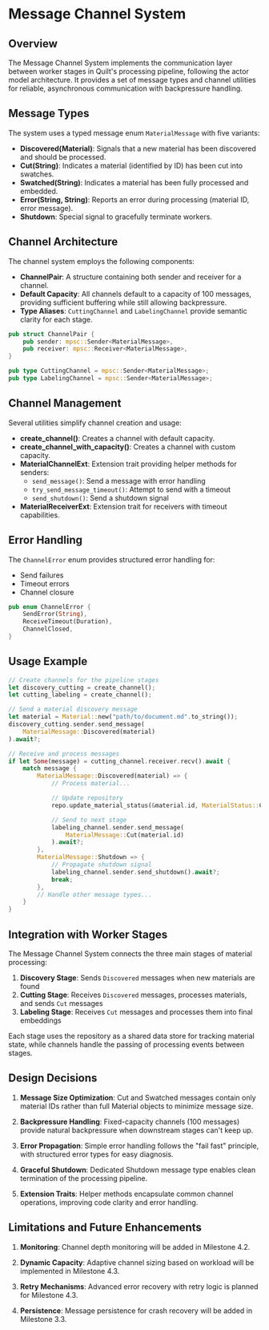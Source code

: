# Message Channel System

## Overview

The Message Channel System implements the communication layer between worker stages in Quilt's processing pipeline, following the actor model architecture. It provides a set of message types and channel utilities for reliable, asynchronous communication with backpressure handling.

## Message Types

The system uses a typed message enum `MaterialMessage` with five variants:

- **Discovered(Material)**: Signals that a new material has been discovered and should be processed.
- **Cut(String)**: Indicates a material (identified by ID) has been cut into swatches.
- **Swatched(String)**: Indicates a material has been fully processed and embedded.
- **Error(String, String)**: Reports an error during processing (material ID, error message).
- **Shutdown**: Special signal to gracefully terminate workers.

## Channel Architecture

The channel system employs the following components:

- **ChannelPair**: A structure containing both sender and receiver for a channel.
- **Default Capacity**: All channels default to a capacity of 100 messages, providing sufficient buffering while still allowing backpressure.
- **Type Aliases**: `CuttingChannel` and `LabelingChannel` provide semantic clarity for each stage.

```rust
pub struct ChannelPair {
    pub sender: mpsc::Sender<MaterialMessage>,
    pub receiver: mpsc::Receiver<MaterialMessage>,
}

pub type CuttingChannel = mpsc::Sender<MaterialMessage>;
pub type LabelingChannel = mpsc::Sender<MaterialMessage>;
```

## Channel Management

Several utilities simplify channel creation and usage:

- **create_channel()**: Creates a channel with default capacity.
- **create_channel_with_capacity()**: Creates a channel with custom capacity.
- **MaterialChannelExt**: Extension trait providing helper methods for senders:
  - `send_message()`: Send a message with error handling
  - `try_send_message_timeout()`: Attempt to send with a timeout
  - `send_shutdown()`: Send a shutdown signal
- **MaterialReceiverExt**: Extension trait for receivers with timeout capabilities.

## Error Handling

The `ChannelError` enum provides structured error handling for:

- Send failures
- Timeout errors
- Channel closure

```rust
pub enum ChannelError {
    SendError(String),
    ReceiveTimeout(Duration),
    ChannelClosed,
}
```

## Usage Example

```rust
// Create channels for the pipeline stages
let discovery_cutting = create_channel();
let cutting_labeling = create_channel();

// Send a material discovery message
let material = Material::new("path/to/document.md".to_string());
discovery_cutting.sender.send_message(
    MaterialMessage::Discovered(material)
).await?;

// Receive and process messages
if let Some(message) = cutting_channel.receiver.recv().await {
    match message {
        MaterialMessage::Discovered(material) => {
            // Process material...

            // Update repository
            repo.update_material_status(&material.id, MaterialStatus::Cut, None).await?;

            // Send to next stage
            labeling_channel.sender.send_message(
                MaterialMessage::Cut(material.id)
            ).await?;
        },
        MaterialMessage::Shutdown => {
            // Propagate shutdown signal
            labeling_channel.sender.send_shutdown().await?;
            break;
        },
        // Handle other message types...
    }
}
```

## Integration with Worker Stages

The Message Channel System connects the three main stages of material processing:

1. **Discovery Stage**: Sends `Discovered` messages when new materials are found
2. **Cutting Stage**: Receives `Discovered` messages, processes materials, and sends `Cut` messages
3. **Labeling Stage**: Receives `Cut` messages and processes them into final embeddings

Each stage uses the repository as a shared data store for tracking material state, while channels handle the passing of processing events between stages.

## Design Decisions

1. **Message Size Optimization**: Cut and Swatched messages contain only material IDs rather than full Material objects to minimize message size.

2. **Backpressure Handling**: Fixed-capacity channels (100 messages) provide natural backpressure when downstream stages can't keep up.

3. **Error Propagation**: Simple error handling follows the "fail fast" principle, with structured error types for easy diagnosis.

4. **Graceful Shutdown**: Dedicated Shutdown message type enables clean termination of the processing pipeline.

5. **Extension Traits**: Helper methods encapsulate common channel operations, improving code clarity and error handling.

## Limitations and Future Enhancements

1. **Monitoring**: Channel depth monitoring will be added in Milestone 4.2.

2. **Dynamic Capacity**: Adaptive channel sizing based on workload will be implemented in Milestone 4.3.

3. **Retry Mechanisms**: Advanced error recovery with retry logic is planned for Milestone 4.3.

4. **Persistence**: Message persistence for crash recovery will be added in Milestone 3.3.
